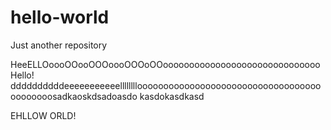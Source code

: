 # hello-world
Just another repository

HeeELLOoooOOooOOOoooOOOoOOoooooooooooooooooooooooooooooo
Hello!
ddddddddddeeeeeeeeeeellllllllooooooooooooooooooooooooooooooooooooooooooosadkaoskdsadoasdo
kasdokasdkasd






EHLLOW ORLD!
